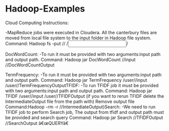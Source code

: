 # Hadoop-Examples
Cloud Computing 
Instructions:

-MapReduce jobs were executed in Cloudera. 
All the canterbury files are moved from local file system to the input folder in Hadoop file system.
Command: Hadoop fs -put /<local file path>/ /<input FilePath>/

DocWordCount: 
-To run it must be provided with two arguments:input path and output path.
Command: Hadoop jar <Jar name> DocWordCount /<file path>/input /<filepath>/DocWordCountOutput

TermFrequency:
-To run it must be provided with two arguments:input path and output path.
Command: Hadoop jar <Jar name> TermFrequency /user/<filepath>/input /user/<filepath>/TermFrequencyOutputTFIDF:
-To run TFIDF job it must be provided with two arguments:input path and output path.
Command: Hadoop jar <Jar name> TFIDF /user/<username>/input /user/<username>/TFIDFOutput
(if you want to rerun TFIDF delete the IntermediateOutput file from the path with)
Remove output file Command:Hadoop -rm -r /<filepath>/IntermediateOutput)Search:
-We need to run TFIDF job to perform Search job, The output from tfidf and output path must be provided and search query
Command: Hadoop jar <Jar name> Search /<Filepath>/TFIDFOutput /<Filepath>/SearchOutput â€œQUERYâ€

	
